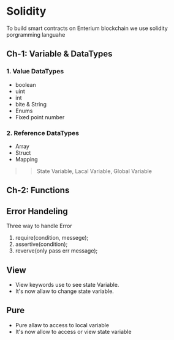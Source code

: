 # Solidity
To build smart contracts on Enterium blockchain we use solidity porgramming languahe

## Ch-1: Variable & DataTypes

### 1. Value DataTypes
- boolean
- uint
- int 
- bite & String
- Enums
- Fixed point number

### 2. Reference DataTypes
- Array
- Struct
- Mapping

>> State Variable, Lacal Variable, Global Variable

## Ch-2: Functions

## Error Handeling
Three way to handle Error
 
1. require(condition, messege);
2. assertive(condition);
3. reverve(only pass err message);

## View
- View keywords use to see state Variable. 
- It's now allaw to change state variable.

## Pure
- Pure allaw to access to local variable
- It's now allow to access or view state variable
